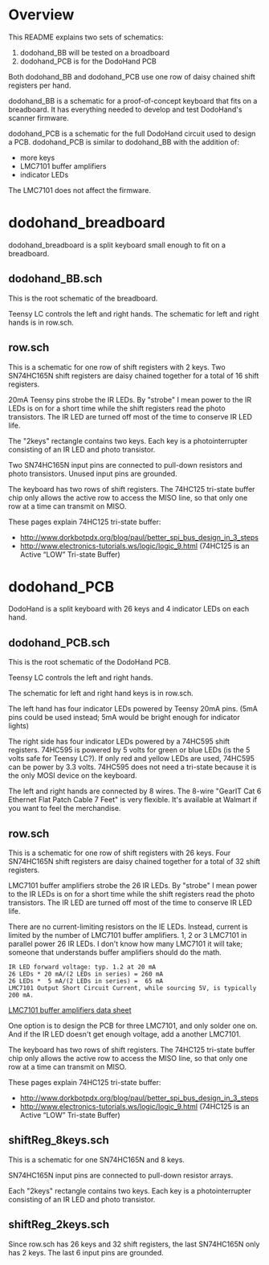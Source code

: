 # Overview
This README explains two sets of schematics:
1. dodohand_BB will be tested on a broadboard
2. dodohand_PCB is for the DodoHand PCB

Both dodohand_BB and dodohand_PCB use one row of daisy chained shift registers per hand. 

dodohand_BB is a schematic for a proof-of-concept keyboard that fits on a breadboard.
It has everything needed to develop and test DodoHand's scanner firmware.

dodohand_PCB is a schematic for the full DodoHand circuit used to design a PCB.
dodohand_PCB is similar to dodohand_BB with the addition of:
* more keys
* LMC7101 buffer amplifiers
* indicator LEDs

The LMC7101 does not affect the firmware.

# dodohand_breadboard
dodohand_breadboard is a split keyboard small enough to fit on a breadboard.

## dodohand_BB.sch
This is the root schematic of the breadboard.

Teensy LC controls the left and right hands.
The schematic for left and right hands is in row.sch.

## row.sch
This is a schematic for one row of shift registers with 2 keys.
Two SN74HC165N shift registers are daisy chained together for a total of 16 shift registers.

20mA Teensy pins strobe the IR LEDs.
By "strobe" I mean power to the IR LEDs is on for a short time while the shift registers read the photo transistors.
The IR LED are turned off most of the time to conserve IR LED life.

The "2keys" rectangle contains two keys.
Each key is a photointerrupter consisting of an IR LED and photo transistor.

Two SN74HC165N input pins are connected to pull-down resistors and photo transistors.
Unused input pins are grounded.

The keyboard has two rows of shift registers.
The 74HC125 tri-state buffer chip only allows the active row to access the MISO line, so that only one row at a time can transmit on MISO.

These pages explain 74HC125 tri-state buffer:
* http://www.dorkbotpdx.org/blog/paul/better_spi_bus_design_in_3_steps
* http://www.electronics-tutorials.ws/logic/logic_9.html  (74HC125 is an Active “LOW” Tri-state Buffer)

# dodohand_PCB
DodoHand is a split keyboard with 26 keys and 4 indicator LEDs on each hand.

## dodohand_PCB.sch
This is the root schematic of the DodoHand PCB.

Teensy LC controls the left and right hands.

The schematic for left and right hand keys is in row.sch.

The left hand has four indicator LEDs powered by Teensy 20mA pins.
(5mA pins could be used instead; 5mA would be bright enough for indicator lights)

The right side has four indicator LEDs powered by a 74HC595 shift registers.
74HC595 is powered by 5 volts for green or blue LEDs (is the 5 volts safe for Teensy LC?).
If only red and yellow LEDs are used, 74HC595 can be power by 3.3 volts.
74HC595 does not need a tri-state because it is the only MOSI device on the keyboard.

The left and right hands are connected by 8 wires.
The 8-wire "GearIT Cat 6 Ethernet Flat Patch Cable 7 Feet" is very flexible.
It's available at Walmart if you want to feel the merchandise.

## row.sch
This is a schematic for one row of shift registers with 26 keys.
Four SN74HC165N shift registers are daisy chained together for a total of 32 shift registers.

LMC7101 buffer amplifiers strobe the 26 IR LEDs.
By "strobe" I mean power to the IR LEDs is on for a short time while the shift registers read the photo transistors.
The IR LED are turned off most of the time to conserve IR LED life.

There are no current-limiting resistors on the IE LEDs.
Instead, current is limited by the number of LMC7101 buffer amplifiers.
1, 2 or 3 LMC7101 in parallel power 26 IR LEDs.
I don't know how many LMC7101 it will take; someone that understands buffer amplifiers should do the math.

    IR LED forward voltage: typ. 1.2 at 20 mA
    26 LEDs * 20 mA/(2 LEDs in series) = 260 mA
    26 LEDs *  5 mA/(2 LEDs in series) =  65 mA
    LMC7101 Output Short Circuit Current, while sourcing 5V, is typically 200 mA.

[LMC7101 buffer amplifiers data sheet](http://ww1.microchip.com/downloads/en/DeviceDoc/lmc7101.pdf)

One option is to design the PCB for three LMC7101, and only solder one on.
And if the IR LED doesn't get enough voltage, add a another LMC7101.

The keyboard has two rows of shift registers.
The 74HC125 tri-state buffer chip only allows the active row to access the MISO line, so that only one row at a time can transmit on MISO.

These pages explain 74HC125 tri-state buffer:
* http://www.dorkbotpdx.org/blog/paul/better_spi_bus_design_in_3_steps
* http://www.electronics-tutorials.ws/logic/logic_9.html  (74HC125 is an Active “LOW” Tri-state Buffer)

## shiftReg_8keys.sch
This is a schematic for one SN74HC165N and 8 keys.

SN74HC165N input pins are connected to pull-down resistor arrays.

Each "2keys" rectangle contains two keys.
Each key is a photointerrupter consisting of an IR LED and photo transistor.

## shiftReg_2keys.sch
Since row.sch has 26 keys and 32 shift registers, the last SN74HC165N only has 2 keys.
The last 6 input pins are grounded.
